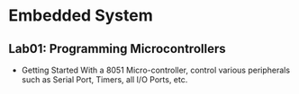 # Embedded System

## Lab01: Programming Microcontrollers
- Getting Started With a 8051 Micro-controller, control various peripherals such as Serial Port, Timers, all I/O Ports, etc.
